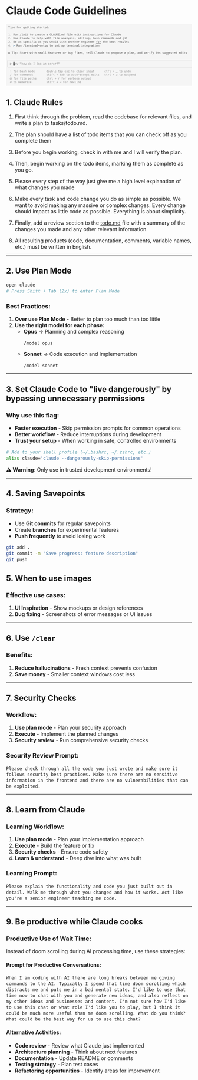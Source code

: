 # Claude Code Guidelines

![Claude Code Starter Tips](../../assets/images/cc_start_tips.png)


## 1. Claude Rules

1. First think through the problem, read the codebase for relevant files, and write a plan to tasks/todo.md.

2. The plan should have a list of todo items that you can check off as you complete them

3. Before you begin working, check in with me and I will verify the plan.

4. Then, begin working on the todo items, marking them as complete as you go.

5. Please every step of the way just give me a high level explanation of what changes you made

6. Make every task and code change you do as simple as possible. We want to avoid making any massive or complex changes. Every change should impact as little code as possible. Everything is about simplicity.

7. Finally, add a review section to the [todo.md](http://todo.md/) file with a summary of the changes you made and any other relevant information.

8. All resulting products (code, documentation, comments, variable names, etc.) must be written in English.


---


## 2. Use Plan Mode

```bash
open claude
# Press Shift + Tab (2x) to enter Plan Mode
```

### Best Practices:
1. **Over use Plan Mode** - Better to plan too much than too little
2. **Use the right model for each phase:**
   - **Opus** → Planning and complex reasoning
     ```
     /model opus
     ```
   - **Sonnet** → Code execution and implementation
     ```
     /model sonnet
     ```


---

## 3. Set Claude Code to "live dangerously" by bypassing unnecessary permissions

### Why use this flag:
- **Faster execution** - Skip permission prompts for common operations
- **Better workflow** - Reduce interruptions during development
- **Trust your setup** - When working in safe, controlled environments

```bash
# Add to your shell profile (~/.bashrc, ~/.zshrc, etc.)
alias claude='claude --dangerously-skip-permissions'
```

**⚠️ Warning**: Only use in trusted development environments!

---

## 4. Saving Savepoints

### Strategy:
- Use **Git commits** for regular savepoints
- Create **branches** for experimental features
- **Push frequently** to avoid losing work

```bash
git add .
git commit -m "Save progress: feature description"
git push
```

## 5. When to use images

### Effective use cases:
1. **UI Inspiration** - Show mockups or design references
2. **Bug fixing** - Screenshots of error messages or UI issues

---

## 6. Use `/clear`

### Benefits:
1. **Reduce hallucinations** - Fresh context prevents confusion
2. **Save money** - Smaller context windows cost less

---

## 7. Security Checks

### Workflow:
1. **Use plan mode** - Plan your security approach
2. **Execute** - Implement the planned changes
3. **Security review** - Run comprehensive security checks

### Security Review Prompt:
```
Please check through all the code you just wrote and make sure it follows security best practices. Make sure there are no sensitive information in the frontend and there are no vulnerabilities that can be exploited.
```

---

## 8. Learn from Claude

### Learning Workflow:
1. **Use plan mode** - Plan your implementation approach
2. **Execute** - Build the feature or fix
3. **Security checks** - Ensure code safety
4. **Learn & understand** - Deep dive into what was built

### Learning Prompt:
```
Please explain the functionality and code you just built out in detail. Walk me through what you changed and how it works. Act like you're a senior engineer teaching me code.
```

---

## 9. Be productive while Claude cooks

### Productive Use of Wait Time:

Instead of doom scrolling during AI processing time, use these strategies:

#### Prompt for Productive Conversations:
```
When I am coding with AI there are long breaks between me giving commands to the AI. Typically I spend that time doom scrolling which distracts me and puts me in a bad mental state. I'd like to use that time now to chat with you and generate new ideas, and also reflect on my other ideas and businesses and content. I'm not sure how I'd like to use this chat or what role I'd like you to play, but I think it could be much more useful than me doom scrolling. What do you think? What could be the best way for us to use this chat?
```

#### Alternative Activities:
- **Code review** - Review what Claude just implemented
- **Architecture planning** - Think about next features
- **Documentation** - Update README or comments
- **Testing strategy** - Plan test cases
- **Refactoring opportunities** - Identify areas for improvement


